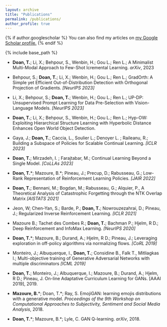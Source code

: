 ```yaml
---
layout: archive
title: "Publications"
permalink: /publications/
author_profile: true
---
```



{% if author.googlescholar %}
  You can also find my articles on <u><a href="{{author.googlescholar}}">my Google Scholar profile</a>.</u>
{% endif %}


{% include base_path %}

* **Doan, T.**; Li, X.;  Behpour, S., Wenbin, H.; Gou L.; Ren L.; A Minimalist Multi-Modal Approach to Few-Shot Icremental Learning. *arXiv*, 2023

* Behpour, S.; **Doan, T.**; Li, X.;  Wenbin, H.; Gou L.; Ren L.; GradOrth: A Simple yet Efficient Out-of-Distribution Detection with Orthogonal Projection of Gradients. _[NeurIPS 2023]_

* Li, X.; Behpour, S.; **Doan, T.**; Wenbin, H.; Gou L.; Ren L.; UP-DP: Unsupervised Prompt Learning for Data Pre-Selection with Vision-Language Models. _[NeurIPS 2023]_

* **Doan, T.**; Li, X.;  Behpour, S., Wenbin, H.; Gou L.; Ren L.; Hyp-OW: Exploiting Hierarchical Structure Learning with Hyperbolic Distance Enhances Open World Object Detection.

* Gaya, J.; **Doan, T.**; Caccia, L., Soulier L.; Denoyer L. ; Raileanu, R.; Building a Subspace of Policies for Scalable Continual Learning. _[ICLR 2023]_

* **Doan, T.**;  Mirzadeh, I. ; Farajtabar, M.; Continual Learning Beyond a Single Model. _[CoLLAs 2023]_

* **Doan, T.**\*; Mazoure, B.\*; Pineau, J.; Precup,  D.; Rabusseau, G.; Low-Rank Representation of Reinforcement Learning Policies. _[JAIR 2022]_

* **Doan, T.**; Bennani, M.; Bogdan, M.; Rabusseau, G.; Alquier, P., A Theoretical Analysis of Catastrophic Forgetting through the NTK Overlap Matrix _[AISTATS 2021]_

* Jeon, W; Chen-Yan, S.; Barde, P.; **Doan, T.**;  Nowrouzezahrai, D.; Pineau, J.; Regularized Inverse Reinforcement Learning. _[ICLR 2021]_

* Mazoure B.; Tachet des Combes R.; **Doan, T.**; Bachman P.; Hjelm, R D.; Deep Reinforcement and InfoMax Learning. _[NeurIPS 2020]_

* **Doan, T.**\*; Mazoure, B.; Durand, A.; Hjelm, R D.; Pineau, J.; Leveraging exploration in off-policy algorithms via normalizing flows. _[CoRL 2019]_

* Monteiro, J.; Albuquerque, I., **Doan, T.**; Considine B., Falk T., Mitliagkas I.; Multi-objective training of Generative Adversarial Networks with multiple discriminators _[ICML 2019]_ 

* **Doan, T.**; Monteiro, J.; Albuquerque, I.; Mazoure, B.; Durand, A.; Hjelm, R D.; Pineau, J. On-line Adaptative Curriculum Learning for GANs. [AAAI 2019], 2019. 

* **Mazoure, B.**\*; Doan, T.\*; Ray, S. EmojiGAN: learning emojis distributions with a generative model. *Proceedings of the 9th Workshop on Computational Approaches to Subjectivity, Sentiment and Social Media Analysis*, 2018.

* **Doan, T.**\*; Mazoure, B.\*; Lyle, C. GAN Q-learning. *arXiv*, 2018. 